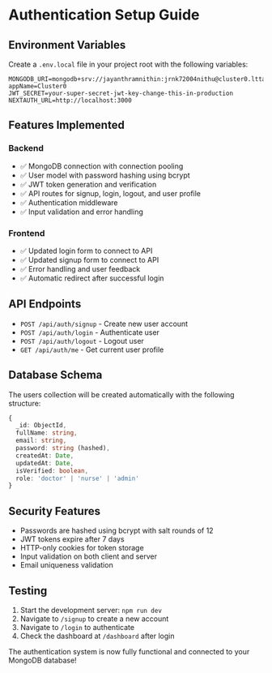 # Authentication Setup Guide

## Environment Variables

Create a `.env.local` file in your project root with the following variables:

```env
MONGODB_URI=mongodb+srv://jayanthramnithin:jrnk72004nithu@cluster0.lttav.mongodb.net/?appName=Cluster0
JWT_SECRET=your-super-secret-jwt-key-change-this-in-production
NEXTAUTH_URL=http://localhost:3000
```

## Features Implemented

### Backend
- ✅ MongoDB connection with connection pooling
- ✅ User model with password hashing using bcrypt
- ✅ JWT token generation and verification
- ✅ API routes for signup, login, logout, and user profile
- ✅ Authentication middleware
- ✅ Input validation and error handling

### Frontend
- ✅ Updated login form to connect to API
- ✅ Updated signup form to connect to API
- ✅ Error handling and user feedback
- ✅ Automatic redirect after successful login

## API Endpoints

- `POST /api/auth/signup` - Create new user account
- `POST /api/auth/login` - Authenticate user
- `POST /api/auth/logout` - Logout user
- `GET /api/auth/me` - Get current user profile

## Database Schema

The users collection will be created automatically with the following structure:

```typescript
{
  _id: ObjectId,
  fullName: string,
  email: string,
  password: string (hashed),
  createdAt: Date,
  updatedAt: Date,
  isVerified: boolean,
  role: 'doctor' | 'nurse' | 'admin'
}
```

## Security Features

- Passwords are hashed using bcrypt with salt rounds of 12
- JWT tokens expire after 7 days
- HTTP-only cookies for token storage
- Input validation on both client and server
- Email uniqueness validation

## Testing

1. Start the development server: `npm run dev`
2. Navigate to `/signup` to create a new account
3. Navigate to `/login` to authenticate
4. Check the dashboard at `/dashboard` after login

The authentication system is now fully functional and connected to your MongoDB database!
